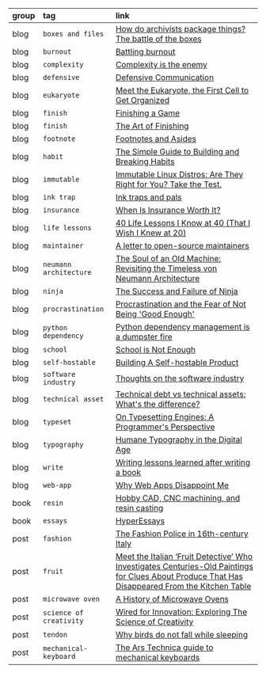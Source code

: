 group | tag                     | link
:-    | :-                      | :-
blog  | `boxes and files`       | [How do archivists package things? The battle of the boxes](https://peelarchivesblog.com/2024/09/10/how-do-archivists-package-things-the-battle-of-the-boxes/)
blog  | `burnout`               | [Battling burnout](https://www.jonashietala.se/blog/2023/03/14/battling_burnout/)
blog  | `complexity`            | [Complexity is the enemy](https://neugierig.org/software/blog/2011/04/complexity.html)
blog  | `defensive`             | [Defensive Communication](https://reagle.org/joseph/2010/conflict/media/gibb-defensive-communication.html)
blog  | `eukaryote`             | [Meet the Eukaryote, the First Cell to Get Organized](https://www.quantamagazine.org/meet-the-eukaryote-the-first-cell-to-get-organized-20241028/)
blog  | `finish`                | [Finishing a Game](https://makegames.tumblr.com/post/1136623767/finishing-a-game)
blog  | `finish`                | [The Art of Finishing](https://www.bytedrum.com/posts/art-of-finishing/)
blog  | `footnote`              | [Footnotes and Asides](https://www.publisha.org/papers/footnotes/)
blog  | `habit`                 | [The Simple Guide to Building and Breaking Habits](https://alexy.tech/posts/the-simple-guide-to-building-and-breaking-habits/)
blog  | `immutable`             | [Immutable Linux Distros: Are They Right for You? Take the Test.](https://linuxblog.io/immutable-linux-distros-are-they-right-for-you-take-the-test/)
blog  | `ink trap`              | [Ink traps and pals](https://tosche.net/blog/ink-traps-and-pals)
blog  | `insurance`             | [When Is Insurance Worth It?](https://entropicthoughts.com/when-is-insurance-worth-it)
blog  | `life lessons`          | [40 Life Lessons I Know at 40 (That I Wish I Knew at 20)](https://markmanson.medium.com/40-life-lessons-i-know-at-40-that-i-wish-i-knew-at-20-6fa878ce49c1)
blog  | `maintainer`            | [A letter to open-source maintainers](https://xuanwo.io/2024/10-a-letter-to-open-source-maintainers/)
blog  | `neumann architecture`  | [The Soul of an Old Machine: Revisiting the Timeless von Neumann Architecture](https://ankush.dev/p/neumann_architecture)
blog  | `ninja`                 | [The Success and Failure of Ninja](https://neugierig.org/software/blog/2020/05/ninja.html)
blog  | `procrastination`       | [Procrastination and the Fear of Not Being 'Good Enough'](https://swapnilchauhan.com/blog/procrastination-and-the-fear-of-not-being-good-enough)
blog  | `python dependency`     | [Python dependency management is a dumpster fire](https://nielscautaerts.xyz/python-dependency-management-is-a-dumpster-fire.html)
blog  | `school`                | [School is Not Enough](https://map.simonsarris.com/p/school-is-not-enough)
blog  | `self-hostable`         | [Building A Self-hostable Product](https://fusionauth.io/blog/building-self-hostable-application)
blog  | `software industry`     | [Thoughts on the software industry](https://linus.coffee/note/software-industry)
blog  | `technical asset`       | [Technical debt vs technical assets: What's the difference?](https://liblab.com/blog/accruing-technical-assets-vs-paying-off-technical-debt)
blog  | `typeset`               | [On Typesetting Engines: A Programmer's Perspective](https://blog.ppresume.com/posts/on-typesetting-engines)
blog  | `typography`            | [Humane Typography in the Digital Age](https://matejlatin.github.io/Gutenberg/example2/)
blog  | `write`                 | [Writing lessons learned after writing a book](https://www.jonashietala.se/blog/2023/11/25/writing_lessons_learned_after_writing_a_book/)
blog  | `web-app`               | [Why Web Apps Disappoint Me](https://entropicthoughts.com/why-web-apps-disappoint-me)
book  | `resin`                 | [Hobby CAD, CNC machining, and resin casting](https://lcamtuf.coredump.cx/gcnc/full/)
book  | `essays`                | [HyperEssays](https://hyperessays.net/)
post  | `fashion`               | [The Fashion Police in 16th-century Italy](https://www.medievalists.net/2014/10/fashion-police-16th-century-italy/)
post  | `fruit`                 | [Meet the Italian ‘Fruit Detective’ Who Investigates Centuries-Old Paintings for Clues About Produce That Has Disappeared From the Kitchen Table](https://www.smithsonianmag.com/arts-culture/meet-italian-fruit-detective-who-investigates-centuries-old-paintings-clues-produce-180985227/)
post  | `microwave oven`        | [A History of Microwave Ovens](https://taylor.town/history-of-microwave-ovens)
post  | `science of creativity` | [Wired for Innovation: Exploring The Science of Creativity](https://www.growthengineering.co.uk/wired-for-innovation-exploring-the-science-of-creativity/)
post  | `tendon`                | [Why birds do not fall while sleeping](https://news.cnrs.fr/articles/why-birds-do-not-fall-while-sleeping)
post | `mechanical-keyboard` | [The Ars Technica guide to mechanical keyboards](https://arstechnica.com/gadgets/2022/03/the-ars-technica-guide-to-mechanical-keyboards/)